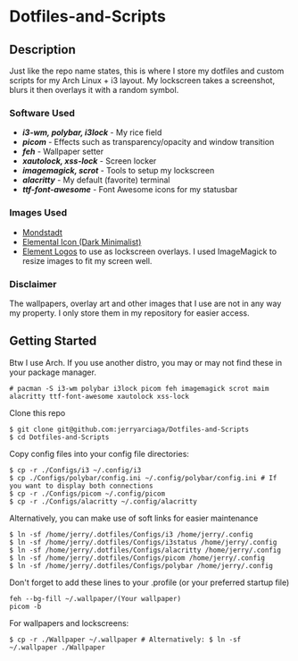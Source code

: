 # Dotfiles-and-Scripts

## Description
Just like the repo name states, this is where I store my dotfiles and custom scripts
for my Arch Linux + i3 layout. My lockscreen takes a screenshot, blurs it then
overlays it with a random symbol.

### Software Used
- ***i3-wm, polybar, i3lock*** - My rice field
- ***picom*** - Effects such as transparency/opacity and window transition
- ***feh*** - Wallpaper setter
- ***xautolock, xss-lock*** - Screen locker
- ***imagemagick, scrot*** - Tools to setup my lockscreen
- ***alacritty*** - My default (favorite) terminal
- ***ttf-font-awesome*** - Font Awesome icons for my statusbar

### Images Used
- [Mondstadt](https://www.reddit.com/r/Genshin_Impact/comments/okqdv9/moon_over_monstadt/)
- [Elemental Icon (Dark Minimalist)](https://www.reddit.com/r/Genshin_Impact/comments/jbextw/i_made_2_wallpapers_of_the_genshin_elements/)
- [Element Logos](https://genshin-impact.fandom.com/wiki/Genshin_Impact_Wiki)
to use as lockscreen overlays. I used ImageMagick to resize images to fit my screen well.

### Disclaimer
The wallpapers, overlay art and other images that I use are not in any way my property.
I only store them in my repository for easier access.

## Getting Started
Btw I use Arch. If you use another distro, you may or may not find these in your
package manager.
```
# pacman -S i3-wm polybar i3lock picom feh imagemagick scrot maim alacritty ttf-font-awesome xautolock xss-lock
```
Clone this repo
```
$ git clone git@github.com:jerryarciaga/Dotfiles-and-Scripts
$ cd Dotfiles-and-Scripts
```
Copy config files into your config file directories:
```
$ cp -r ./Configs/i3 ~/.config/i3
$ cp ./Configs/polybar/config.ini ~/.config/polybar/config.ini # If you want to display both connections
$ cp -r ./Configs/picom ~/.config/picom
$ cp -r ./Configs/alacritty ~/.config/alacritty
```

Alternatively, you can make use of soft links for easier maintenance
```
$ ln -sf /home/jerry/.dotfiles/Configs/i3 /home/jerry/.config
$ ln -sf /home/jerry/.dotfiles/Configs/i3status /home/jerry/.config
$ ln -sf /home/jerry/.dotfiles/Configs/alacritty /home/jerry/.config
$ ln -sf /home/jerry/.dotfiles/Configs/picom /home/jerry/.config
$ ln -sf /home/jerry/.dotfiles/Configs/polybar /home/jerry/.config
```

Don't forget to add these lines to your .profile (or your preferred startup file)
```
feh --bg-fill ~/.wallpaper/(Your wallpaper)
picom -b
```

For wallpapers and lockscreens:
```
$ cp -r ./Wallpaper ~/.wallpaper # Alternatively: $ ln -sf ~/.wallpaper ./Wallpaper 
```

